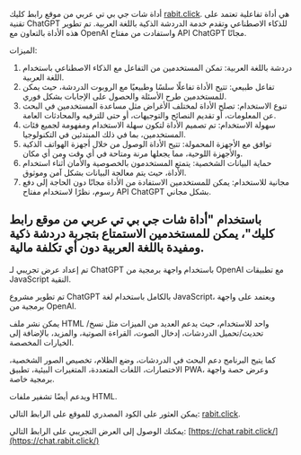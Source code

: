 أداة شات جي بي تي عربي من موقع رابط كليك [rabit.click](https://rabit.click/). هي أداة تفاعلية تعتمد على تقنية ChatGPT للذكاء الاصطناعي وتقدم خدمة الدردشة الذكية باللغة العربية. تم تطوير هذه الأداة بالتعاون مع OpenAI واستفادت من مفتاح API ChatGPT مجانًا.

الميزات:
1. دردشة باللغة العربية: تمكن المستخدمين من التفاعل مع الذكاء الاصطناعي باستخدام اللغة العربية.
2. تفاعل طبيعي: تتيح الأداة تفاعلًا سلسًا وطبيعيًا مع الروبوت الدردشة، حيث يمكن للمستخدمين طرح الأسئلة والحصول على الإجابات بشكل فوري.
3. تنوع الاستخدام: تصلح الأداة لمختلف الأغراض مثل مساعدة المستخدمين في البحث عن المعلومات، أو تقديم النصائح والتوجيهات، أو حتى للترفيه والمحادثات العامة.
4. سهولة الاستخدام: تم تصميم الأداة لتكون سهلة الاستخدام ومفهومة لجميع فئات المستخدمين، بما في ذلك المبتدئين في التكنولوجيا.
5. توافق مع الأجهزة المحمولة: تتيح الأداة الوصول من خلال أجهزة الهواتف الذكية والأجهزة اللوحية، مما يجعلها مرنة ومتاحة في أي وقت ومن أي مكان.
6. حماية البيانات الشخصية: يتمتع المستخدمون بالخصوصية والأمان أثناء استخدام الأداة، حيث يتم معالجة البيانات بشكل آمن وموثوق.
7. مجانية للاستخدام: يمكن للمستخدمين الاستفادة من الأداة مجانًا دون الحاجة إلى دفع رسوم، نظرًا لاستخدام مفتاح API ChatGPT بشكل مجاني.

باستخدام "أداة شات جي بي تي عربي من موقع رابط كليك"، يمكن للمستخدمين الاستمتاع بتجربة دردشة ذكية ومفيدة باللغة العربية دون أي تكلفة مالية.
--------------------------------------------------------------------------

تم إعداد عرض تجريبي لـ ChatGPT باستخدام واجهة برمجية من OpenAI مع تطبيقات JavaScript النقية.

تم تطوير مشروع ChatGPT بالكامل باستخدام لغة JavaScript، ويعتمد على واجهة برمجية من OpenAI.

يمكن نشر ملف HTML واحد للاستخدام، حيث يدعم العديد من الميزات مثل نسخ/تحديث/تحميل الدردشات، إدخال الصوت، القراءة الصوتية، والمزيد، بالإضافة إلى الخيارات المخصصة.

كما يتيح البرنامج دعم البحث في الدردشات، وضع الظلام، تخصيص الصور الشخصية، الاختصارات، اللغات المتعددة، المتغيرات البيئية، تطبيق PWA، وعرض حصة واجهة برمجية خاصة.

ويدعم أيضًا تشفير ملفات HTML.

يمكن العثور على الكود المصدري للموقع على الرابط التالي: [rabit.click](https://rabit.click/).

يمكنك الوصول إلى العرض التجريبي على الرابط التالي: [https://chat.rabit.click/](https://chat.rabit.click/)

